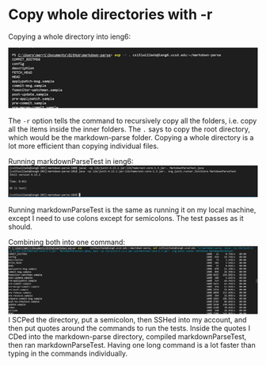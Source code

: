 # Copy whole directories with -r

Copying a whole directory into ieng6:

![Copy whole directory image](scp_whole_directory.png)

The ```-r``` option tells the command to recursively copy all the folders, i.e. copy all the items inside the inner folders. 
The ```.``` says to copy the root directory, which would be the markdown-parse folder.
Copying a whole directory is a lot more efficient than copying individual files.

Running markdownParseTest in ieng6:
![Run markdownparse on ieng6](ieng6_run_markdown.png)

Running markdownParseTest is the same as running it on my local machine, except I need to use colons except for semicolons.
The test passes as it should.

Combining both into one command:
![Combining everything into one command](one_command.png)
I SCPed the directory, put a semicolon, then SSHed into my account, and then put quotes around the commands to run the tests.
Inside the quotes I CDed into the markdown-parse directory, compiled markdownParseTest, then ran markdownParseTest.
Having one long command is a lot faster than typing in the commands individually.

